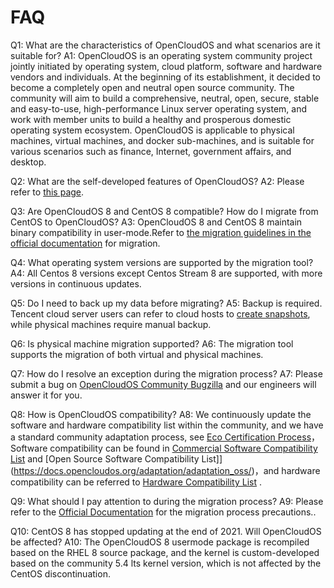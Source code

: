 # FAQ

Q1: What are the characteristics of OpenCloudOS and what scenarios are it suitable for?
A1: OpenCloudOS is an operating system community project jointly initiated by operating system, cloud platform, software and hardware vendors and individuals. At the beginning of its establishment, it decided to become a completely open and neutral open source community. The community will aim to build a comprehensive, neutral, open, secure, stable and easy-to-use, high-performance Linux server operating system, and work with member units to build a healthy and prosperous domestic operating system ecosystem. OpenCloudOS is applicable to physical machines, virtual machines, and docker sub-machines, and is suitable for various scenarios such as finance, Internet, government affairs, and desktop.

Q2: What are the self-developed features of OpenCloudOS?
A2: Please refer to  [this page](http://www.opencloudos.org/?p=537).

Q3: Are OpenCloudOS 8 and CentOS 8 compatible? How do I migrate from CentOS to OpenCloudOS?
A3: OpenCloudOS 8 and CentOS 8 maintain binary compatibility in user-mode.Refer to  [the migration guidelines in the official documentation](https://docs.opencloudos.org/guide/migrate/?h=%E8%BF%81%E7%A7%BB) for migration.

Q4: What operating system versions are supported by the migration tool?
A4: All Centos 8 versions except Centos Stream 8 are supported, with more versions in continuous updates.

Q5: Do I need to back up my data before migrating?
A5: Backup is required. Tencent cloud server users can refer to cloud hosts to [create snapshots](https://cloud.tencent.com/document/product/362/5755), while physical machines require manual backup.

Q6: Is physical machine migration supported?
A6: The migration tool supports the migration of both virtual and physical machines.

Q7: How do I resolve an exception during the migration process?
A7: Please submit a bug on [OpenCloudOS Community Bugzilla](https://bugs.opencloudos.tech/) and our engineers will answer it for you.

Q8: How is OpenCloudOS compatibility?
A8: We continuously update the software and hardware compatibility list within the community, and we have a standard community adaptation process, see  [Eco Certification Process](https://docs.opencloudos.org/adaptation/adaptation_process/)，Software compatibility can be found in [Commercial Software Compatibility List](https://docs.opencloudos.org/adaptation/adaptation_sw/) and [Open Source Software Compatibility List]](https://docs.opencloudos.org/adaptation/adaptation_oss/)，and hardware compatibility can be referred to [Hardware Compatibility List](https://docs.opencloudos.org/adaptation/adaptation_hw/) .

Q9: What should I pay attention to during the migration process?
A9: Please refer to the [Official Documentation](https://docs.opencloudos.org/guide/migrate/?h=%E8%BF%81%E7%A7%BB#_2) for the migration process precautions..

Q10: CentOS 8 has stopped updating at the end of 2021. Will OpenCloudOS be affected?
A10: The OpenCloudOS 8 usermode package is recompiled based on the RHEL 8 source package, and the kernel is custom-developed based on the community 5.4 lts kernel version, which is not affected by the CentOS discontinuation.
